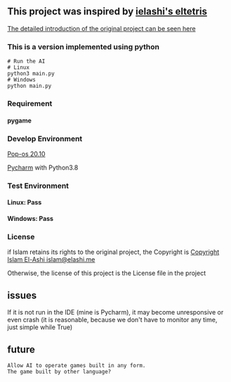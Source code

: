 ## This project was inspired by [ielashi's eltetris](https://github.com/ielashi/eltetris)

[The detailed introduction of the original project can be seen here](https://imake.ninja/el-tetris-an-improvement-on-pierre-dellacheries-algorithm/)

### This is a version implemented using python
```shell
# Run the AI
# Linux
python3 main.py
# Windows
python main.py
```

### Requirement 
#### pygame

### Develop Environment
[Pop-os 20.10](https://system76.com/pop)

[Pycharm](https://www.jetbrains.com/pycharm/) with Python3.8

### Test Environment
#### Linux: Pass
#### Windows: Pass

### License
if Islam retains its rights to the original project, the Copyright is
[Copyright Islam El-Ashi <islam@elashi.me>](https://github.com/ielashi/eltetris)

Otherwise, the license of this project is the License file in the project

## issues
If it is not run in the IDE (mine is Pycharm), 
it may become unresponsive or even crash 
(it is reasonable, because we don't have to monitor any time, just simple while True)

## future
```text
Allow AI to operate games built in any form.
The game built by other language?
```
